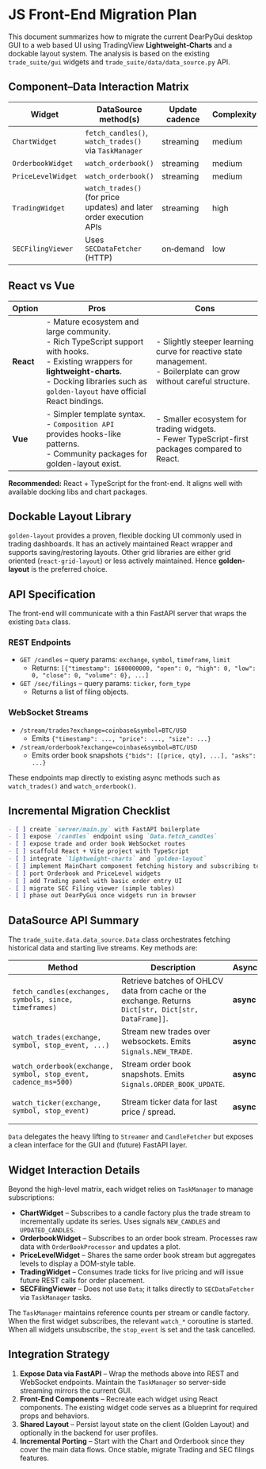 # JS Front-End Migration Plan

This document summarizes how to migrate the current DearPyGui desktop GUI to a web based UI using TradingView **Lightweight‑Charts** and a dockable layout system. The analysis is based on the existing `trade_suite/gui` widgets and `trade_suite/data/data_source.py` API.

## Component–Data Interaction Matrix

| Widget               | DataSource method(s)                   | Update cadence | Complexity |
|----------------------|----------------------------------------|----------------|------------|
| `ChartWidget`        | `fetch_candles()`, `watch_trades()` via `TaskManager` | streaming | medium |
| `OrderbookWidget`    | `watch_orderbook()`                    | streaming | medium |
| `PriceLevelWidget`   | `watch_orderbook()`                    | streaming | medium |
| `TradingWidget`      | `watch_trades()` (for price updates) and later order execution APIs | streaming | high |
| `SECFilingViewer`    | Uses `SECDataFetcher` (HTTP)           | on‑demand | low |

## React vs Vue

| Option | Pros | Cons |
|--------|------|------|
| **React** | - Mature ecosystem and large community.<br>- Rich TypeScript support with hooks.<br>- Existing wrappers for **lightweight-charts**.<br>- Docking libraries such as `golden-layout` have official React bindings. | - Slightly steeper learning curve for reactive state management.<br>- Boilerplate can grow without careful structure. |
| **Vue** | - Simpler template syntax.<br>- `Composition API` provides hooks-like patterns.<br>- Community packages for golden-layout exist. | - Smaller ecosystem for trading widgets.<br>- Fewer TypeScript-first packages compared to React. |

**Recommended:** React + TypeScript for the front-end. It aligns well with available docking libs and chart packages.

## Dockable Layout Library

`golden-layout` provides a proven, flexible docking UI commonly used in trading dashboards. It has an actively maintained React wrapper and supports saving/restoring layouts. Other grid libraries are either grid oriented (`react-grid-layout`) or less actively maintained. Hence **golden-layout** is the preferred choice.

## API Specification

The front-end will communicate with a thin FastAPI server that wraps the existing `Data` class.

### REST Endpoints

- `GET /candles` – query params: `exchange`, `symbol`, `timeframe`, `limit`
  - Returns: `[{"timestamp": 1680000000, "open": 0, "high": 0, "low": 0, "close": 0, "volume": 0}, ...]`
- `GET /sec/filings` – query params: `ticker`, `form_type`
  - Returns a list of filing objects.

### WebSocket Streams

- `/stream/trades?exchange=coinbase&symbol=BTC/USD`
  - Emits `{"timestamp": ..., "price": ..., "size": ...}`
- `/stream/orderbook?exchange=coinbase&symbol=BTC/USD`
  - Emits order book snapshots `{"bids": [[price, qty], ...], "asks": ...}`

These endpoints map directly to existing async methods such as `watch_trades()` and `watch_orderbook()`.

## Incremental Migration Checklist

```markdown
- [ ] create `server/main.py` with FastAPI boilerplate
- [ ] expose `/candles` endpoint using `Data.fetch_candles`
- [ ] expose trade and order book WebSocket routes
- [ ] scaffold React + Vite project with TypeScript
- [ ] integrate `lightweight-charts` and `golden-layout`
- [ ] implement MainChart component fetching history and subscribing to WS
- [ ] port Orderbook and PriceLevel widgets
- [ ] add Trading panel with basic order entry UI
- [ ] migrate SEC Filing viewer (simple tables)
- [ ] phase out DearPyGui once widgets run in browser
```


## DataSource API Summary

The `trade_suite.data.data_source.Data` class orchestrates fetching historical data and starting live streams. Key methods are:

| Method | Description | Async? | Notes |
|--------|-------------|-------|-------|
| `fetch_candles(exchanges, symbols, since, timeframes)` | Retrieve batches of OHLCV data from cache or the exchange. Returns `Dict[str, Dict[str, DataFrame]]`. | **async** | Writes to InfluxDB when `write_to_db=True`. |
| `watch_trades(exchange, symbol, stop_event, ...)` | Stream new trades over websockets. Emits `Signals.NEW_TRADE`. | **async** | Runs until `stop_event` is set. |
| `watch_orderbook(exchange, symbol, stop_event, cadence_ms=500)` | Stream order book snapshots. Emits `Signals.ORDER_BOOK_UPDATE`. | **async** | Throttled by `cadence_ms`. |
| `watch_ticker(exchange, symbol, stop_event)` | Stream ticker data for last price / spread. | **async** | Optional, not used by current widgets. |

`Data` delegates the heavy lifting to `Streamer` and `CandleFetcher` but exposes a clean interface for the GUI and (future) FastAPI layer.

## Widget Interaction Details

Beyond the high-level matrix, each widget relies on `TaskManager` to manage subscriptions:

- **ChartWidget** – Subscribes to a candle factory plus the trade stream to incrementally update its series. Uses signals `NEW_CANDLES` and `UPDATED_CANDLES`.
- **OrderbookWidget** – Subscribes to an order book stream. Processes raw data with `OrderBookProcessor` and updates a plot.
- **PriceLevelWidget** – Shares the same order book stream but aggregates levels to display a DOM-style table.
- **TradingWidget** – Consumes trade ticks for live pricing and will issue future REST calls for order placement.
- **SECFilingViewer** – Does not use `Data`; it talks directly to `SECDataFetcher` via `TaskManager` tasks.

The `TaskManager` maintains reference counts per stream or candle factory. When the first widget subscribes, the relevant `watch_*` coroutine is started. When all widgets unsubscribe, the `stop_event` is set and the task cancelled.

## Integration Strategy

1. **Expose Data via FastAPI** – Wrap the methods above into REST and WebSocket endpoints. Maintain the `TaskManager` so server-side streaming mirrors the current GUI.
2. **Front-End Components** – Recreate each widget using React components. The existing widget code serves as a blueprint for required props and behaviors.
3. **Shared Layout** – Persist layout state on the client (Golden Layout) and optionally in the backend for user profiles.
4. **Incremental Porting** – Start with the Chart and Orderbook since they cover the main data flows. Once stable, migrate Trading and SEC filings features.

